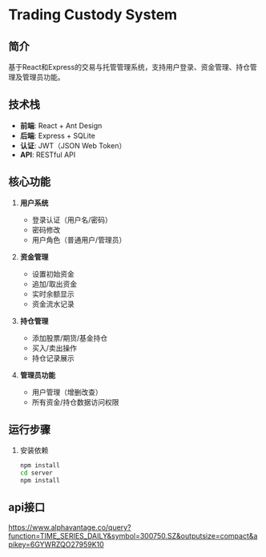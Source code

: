 # Trading Custody System

## 简介
基于React和Express的交易与托管管理系统，支持用户登录、资金管理、持仓管理及管理员功能。

## 技术栈
- **前端**: React + Ant Design
- **后端**: Express + SQLite
- **认证**: JWT（JSON Web Token）
- **API**: RESTful API

## 核心功能
1. **用户系统**
   - 登录认证（用户名/密码）
   - 密码修改
   - 用户角色（普通用户/管理员）

2. **资金管理**
   - 设置初始资金
   - 追加/取出资金
   - 实时余额显示
   - 资金流水记录

3. **持仓管理**
   - 添加股票/期货/基金持仓
   - 买入/卖出操作
   - 持仓记录展示

4. **管理员功能**
   - 用户管理（增删改查）
   - 所有资金/持仓数据访问权限

## 运行步骤
1. 安装依赖
   ```bash
   npm install
   cd server
   npm install

## api接口
https://www.alphavantage.co/query?function=TIME_SERIES_DAILY&symbol=300750.SZ&outputsize=compact&apikey=6GYWRZQO27959K10